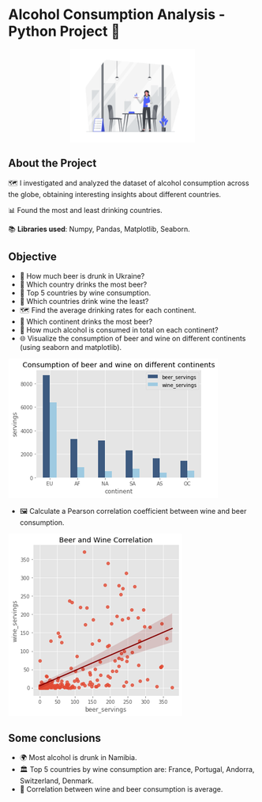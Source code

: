 # Alcohol Consumption Analysis - Python Project :wine_glass:

<p align="center"> <img src="https://github.com/arina-korkhova/Alcohol_Consumption_Analysis/blob/main/plots/illustration.png" align="center" alt="Illustration" width="50%" height="5%" /> </p>

## About the Project 

:world_map: I investigated and analyzed the dataset of alcohol consumption across the globe, obtaining interesting insights about different countries. 

:bar_chart: Found the most and least drinking countries.

:books: **Libraries used**: Numpy, Pandas, Matplotlib, Seaborn.

## Objective

* :beer: How much beer is drunk in Ukraine?
* :beers: Which country drinks the most beer?
* :wine_glass: Top 5 countries by wine consumption.
* :milk_glass: Which countries drink wine the least?
* :world_map: Find the average drinking rates for each continent.
* :beers: Which continent drinks the most beer?
* :champagne: How much alcohol is consumed in total on each continent?
* :globe_with_meridians: Visualize the consumption of beer and wine on different continents (using seaborn and matplotlib).

![Beer and wine consumption](https://github.com/arina-korkhova/Alcohol_Consumption_Analysis/blob/main/plots/beer%26wine_consumption_continents.png)

* :framed_picture: Calculate a Pearson correlation coefficient between wine and beer consumption.

![Pearson correlation coefficient](https://github.com/arina-korkhova/Alcohol_Consumption_Analysis/blob/main/plots/BeerVsWine.png)

## Some conclusions 
* :earth_africa: Most alcohol is drunk in Namibia. 
* :classical_building: Top 5 countries by wine consumption are: France, Portugal, Andorra, Switzerland, Denmark. 
* :clinking_glasses: Correlation between wine and beer consumption is average. 
